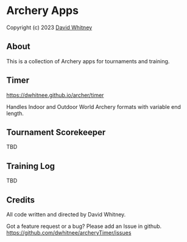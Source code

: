 # Archery Apps
Copyright (c) 2023 <a href="http://dwhitnee.s3-website-us-east-1.amazonaws.com/">David Whitney</a>

## About
This is a collection of Archery apps for tournaments and training.

## Timer
https://dwhitnee.github.io/archer/timer

Handles Indoor and Outdoor World Archery formats with variable end length.

## Tournament Scorekeeper
TBD

## Training Log
TBD

## Credits
All code written and directed by David Whitney.

Got a feature request or a bug?  Please add an Issue in github.
https://github.com/dwhitnee/archeryTimer/issues
